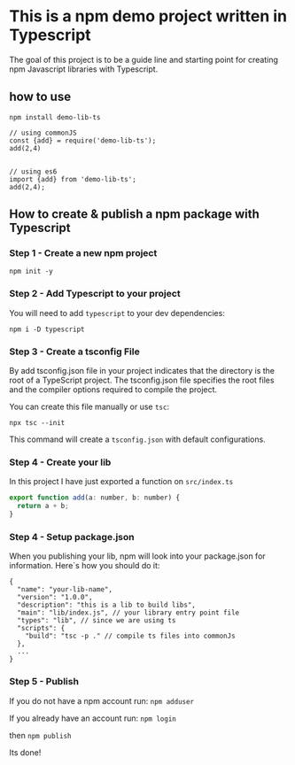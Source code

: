 # This is a npm demo project written in Typescript

The goal of this project is to be a guide line and starting point for creating npm Javascript libraries with Typescript.

## how to use
```shell
npm install demo-lib-ts
```

```
// using commonJS
const {add} = require('demo-lib-ts');
add(2,4)


// using es6
import {add} from 'demo-lib-ts';
add(2,4);

```

## How to create & publish a npm package with Typescript

### Step 1 - Create a new npm project

`npm init -y`

### Step 2 - Add Typescript to your project

You will need to add `typescript` to your dev dependencies:

`npm i -D typescript` 

### Step 3 - Create a tsconfig File
By add tsconfig.json file in your project indicates that the directory is the root of a TypeScript project. The tsconfig.json file specifies the root files and the compiler options required to compile the project.

You can create this file manually or use `tsc`:

`npx tsc --init`

This command will create a `tsconfig.json` with default configurations.

### Step 4 - Create your lib
In this project I have just exported a function on `src/index.ts`

```js
export function add(a: number, b: number) {
  return a + b;
}
```

### Step 4 - Setup package.json
When you publishing your lib, npm will look into your package.json for information. Here`s how you should do it:  
```
{
  "name": "your-lib-name",
  "version": "1.0.0",
  "description": "this is a lib to build libs",
  "main": "lib/index.js", // your library entry point file
  "types": "lib", // since we are using ts
  "scripts": {
    "build": "tsc -p ." // compile ts files into commonJs 
  },
  ...
}
```

### Step 5 - Publish

If you do not have a npm account run: `npm adduser`

If you already have an account run: `npm login` 

then `npm publish`

Its done!